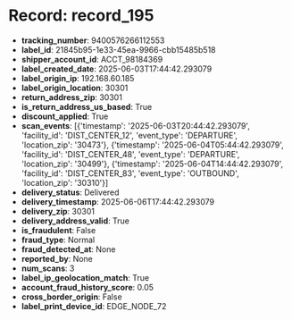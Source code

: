 # Record: record_195

- **tracking_number**: 9400576266112553
- **label_id**: 21845b95-1e33-45ea-9966-cbb15485b518
- **shipper_account_id**: ACCT_98184369
- **label_created_date**: 2025-06-03T17:44:42.293079
- **label_origin_ip**: 192.168.60.185
- **label_origin_location**: 30301
- **return_address_zip**: 30301
- **is_return_address_us_based**: True
- **discount_applied**: True
- **scan_events**: [{'timestamp': '2025-06-03T20:44:42.293079', 'facility_id': 'DIST_CENTER_12', 'event_type': 'DEPARTURE', 'location_zip': '30473'}, {'timestamp': '2025-06-04T05:44:42.293079', 'facility_id': 'DIST_CENTER_48', 'event_type': 'DEPARTURE', 'location_zip': '30499'}, {'timestamp': '2025-06-04T14:44:42.293079', 'facility_id': 'DIST_CENTER_83', 'event_type': 'OUTBOUND', 'location_zip': '30310'}]
- **delivery_status**: Delivered
- **delivery_timestamp**: 2025-06-06T17:44:42.293079
- **delivery_zip**: 30301
- **delivery_address_valid**: True
- **is_fraudulent**: False
- **fraud_type**: Normal
- **fraud_detected_at**: None
- **reported_by**: None
- **num_scans**: 3
- **label_ip_geolocation_match**: True
- **account_fraud_history_score**: 0.05
- **cross_border_origin**: False
- **label_print_device_id**: EDGE_NODE_72